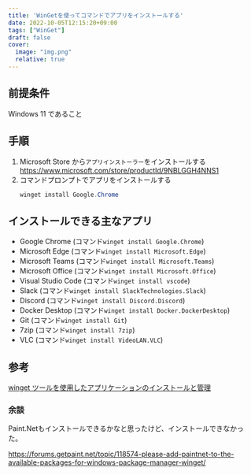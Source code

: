 ```yaml
---
title: 'WinGetを使ってコマンドでアプリをインストールする'
date: 2022-10-05T12:15:20+09:00
tags: ["WinGet"]
draft: false
cover:
  image: "img.png"
  relative: true
---
```

## 前提条件
Windows 11 であること

## 手順
1. Microsoft Store から`アプリインストーラー`をインストールする
   https://www.microsoft.com/store/productId/9NBLGGH4NNS1
2. コマンドプロンプトでアプリをインストールする
    ```powershell
    winget install Google.Chrome
    ```
## インストールできる主なアプリ
- Google Chrome (コマンド`winget install Google.Chrome`)
- Microsoft Edge (コマンド`winget install Microsoft.Edge`)
- Microsoft Teams (コマンド`winget install Microsoft.Teams`)
- Microsoft Office (コマンド`winget install Microsoft.Office`)
- Visual Studio Code (コマンド`winget install vscode`)
- Slack (コマンド`winget install SlackTechnologies.Slack`)
- Discord (コマンド`winget install Discord.Discord`)
- Docker Desktop (コマンド`winget install Docker.DockerDesktop`)
- Git (コマンド`winget install Git`)
- 7zip (コマンド`winget install 7zip`)
- VLC (コマンド`winget install VideoLAN.VLC`)

## 参考
[winget ツールを使用したアプリケーションのインストールと管理](https://learn.microsoft.com/ja-jp/windows/package-manager/winget/)

### 余談
Paint.Netもインストールできるかなと思ったけど、インストールできなかった。

https://forums.getpaint.net/topic/118574-please-add-paintnet-to-the-available-packages-for-windows-package-manager-winget/
